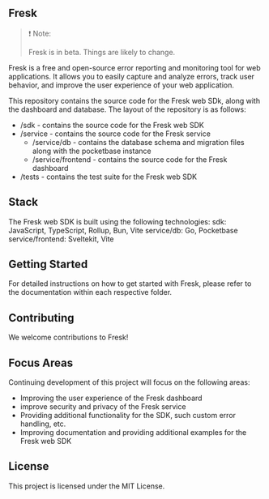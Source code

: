 ## Fresk

> ❗️ Note:
>
>  Fresk is in beta. Things are likely to change.

Fresk is a free and open-source error reporting and monitoring tool for web applications. It allows you to easily capture and analyze errors, track user behavior, and improve the user experience of your web application.

This repository contains the source code for the Fresk web SDk, along with the dashboard and database. The layout of the repository is as follows:

- /sdk - contains the source code for the Fresk web SDK
- /service - contains the source code for the Fresk service
    - /service/db - contains the database schema and migration files along with the pocketbase instance
    - /service/frontend - contains the source code for the Fresk dashboard
- /tests - contains the test suite for the Fresk web SDK

## Stack
The Fresk web SDK is built using the following technologies:
sdk: JavaScript, TypeScript, Rollup, Bun, Vite
service/db: Go, Pocketbase
service/frontend: Sveltekit, Vite

## Getting Started

For detailed instructions on how to get started with Fresk, please refer to the documentation within each respective folder.

## Contributing

We welcome contributions to Fresk!

## Focus Areas

Continuing development of this project will focus on the following areas:

- Improving the user experience of the Fresk dashboard
- improve security and privacy of the Fresk service
- Providing additional functionality for the SDK, such custom error handling, etc.
- Improving documentation and providing additional examples for the Fresk web SDK

## License

This project is licensed under the MIT License.

